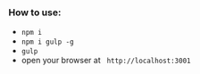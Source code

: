 
### How to use:

* `npm i`
* `npm i gulp -g`
* `gulp`
* open your browser at ``` http://localhost:3001```
